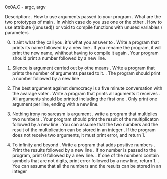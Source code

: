 0x0A.C - argc, argv

Description: . How to use arguments passed to your program
	     . What are the two prototypes of main
	     . In which case do you use one or the other
	     . How to use attribute {(unused)} or void to compile functions with unused variables / parameters

0. It aint what they call you, it's what you answer to
	. Write a program that prints its name followed by a new line
	. If you rename the program, it will print the new name, whithout having to compile it again
	. Your program should print a number followed by a new line.

1. Silence is argument carried out by othe means
	. Write a program that prints the number of arguments passed to it.
	. The program should print a number followed by a new line

2. The best argument against democracy is a five minute conversation with the avarage voter
	. Write a program that prints all aguments it receives
	. All arguments should be printed including the first one
	. Only print one argument per line, ending with a new line.

3. Nothing irony no sarcasm is argument
	. write a program that multiplies two numbers
	. Your program should print the result of the multiplicaton followed by a new line
	. You can assume that the two numbers and the result of the multiplication can be stored in an integer
	. If the program does not receive two arguments, it must print error, and return 1.

4. To infinity and beyond
	. Write a program that adds positive numbers
	. Print the results followed by a new line
	. If no number is passed to the program, print 0 followed by a new line.
	. If one of the numbers contain symbols that are not digits, print error followed by a new line, return 1.
	. You can assume that all the numbers and the results can be stored in an integer
